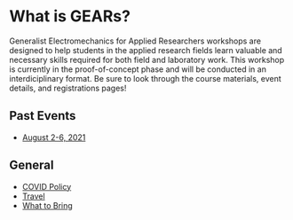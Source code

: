 # What is GEARs?
Generalist Electromechanics for Applied Researchers workshops are designed to help students
in the applied research fields learn valuable and necessary skills required for both field
and laboratory work. This workshop is currently in the proof-of-concept phase and will be
conducted in an interdiciplinary format. Be sure to look through the course materials,
event details, and registrations pages!


## Past Events
* [August 2-6, 2021](2021/2021_summer_schedule.html)

## General
* [COVID Policy](COVID_policy.html)
* [Travel](travel.html)
* [What to Bring](what_to_bring.html)
